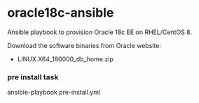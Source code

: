 # oracle18c-ansible
Ansible playbook to provision Oracle 18c EE on RHEL/CentOS 8.

Download the software binaries from Oracle website:
* LINUX.X64_180000_db_home.zip

### pre install task
ansible-playbook pre-install.yml

